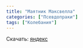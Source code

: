 ```yaml
---
title: "Маятник Максвелла"
categories: ["Псевдопраки"]
tags: ["Колебания"]
---
```


Скачать: [яндекс](https://docs.yandex.ru/docs/view?url=ya-disk-public%3A%2F%2FkKF2EDgiG1CTJCGAUZ5jlVIsgmZ2ojIvS3AaOviQZCX%2BPLHfQIPgfZMCMWAfmHWsEkI0e0it%2FP53JjBKdrjFug%3D%3D%3A%2F%D0%9F%D1%81%D0%B5%D0%B2%D0%B4%D0%BE%D1%8D%D0%BA%D1%81%D0%BF%D0%B5%D1%80%D0%B8%D0%BC%D0%B5%D0%BD%D1%82%2F%D0%9A%D0%BE%D0%BB%D0%B5%D0%B1%D0%B0%D0%BD%D0%B8%D1%8F%2F%D0%9C%D0%B0%D1%8F%D1%82%D0%BD%D0%B8%D0%BA%20%D0%9C%D0%B0%D0%BA%D1%81%D0%B2%D0%B5%D0%BB%D0%BB%D0%B0.docx&name=%D0%9C%D0%B0%D1%8F%D1%82%D0%BD%D0%B8%D0%BA%20%D0%9C%D0%B0%D0%BA%D1%81%D0%B2%D0%B5%D0%BB%D0%BB%D0%B0.docx&nosw=1)
